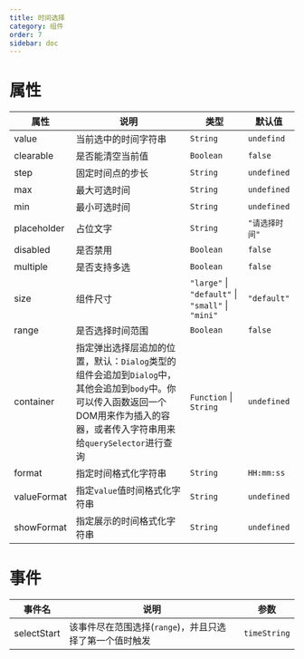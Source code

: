 ```yaml
---
title: 时间选择
category: 组件
order: 7 
sidebar: doc
---
```


# 属性

| 属性 | 说明 | 类型 | 默认值 |
| --- | --- | --- | --- |
| value | 当前选中的时间字符串 | `String` | `undefind` |
| clearable | 是否能清空当前值 | `Boolean` | `false` |
| step | 固定时间点的步长 | `String` | `undefined` |
| max | 最大可选时间 | `String` | `undefined` |
| min | 最小可选时间 | `String` | `undefined` |
| placeholder | 占位文字 | `String` | `"请选择时间"` |
| disabled | 是否禁用 | `Boolean` | `false` |
| multiple | 是否支持多选 | `Boolean` | `false` |
| size | 组件尺寸 | `"large"` &#124; `"default"` &#124; `"small"` &#124; `"mini"` | `"default"` |
| range | 是否选择时间范围 | `Boolean` | `false` |
| container | 指定弹出选择层追加的位置，默认：`Dialog`类型的组件会追加到`Dialog`中，其他会追加到`body`中。你可以传入函数返回一个DOM用来作为插入的容器，或者传入字符串用来给`querySelector`进行查询 | `Function` &#124; `String` | `undefined` |
| format | 指定时间格式化字符串 | `String` | `HH:mm:ss` |
| valueFormat | 指定`value`值时间格式化字符串 | `String` | `undefined` |
| showFormat | 指定展示的时间格式化字符串 | `String` | `undefined` |

# 事件

| 事件名 | 说明 | 参数 |
| --- | --- | --- |
| selectStart | 该事件尽在范围选择(`range`)，并且只选择了第一个值时触发 | `timeString` |
